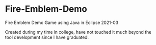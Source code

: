 # Fire-Emblem-Demo
Fire Emblem Demo Game using Java in Eclipse 2021-03

Created during my time in college, have not touched it much beyond the tool development since I have graduated.
